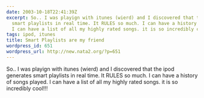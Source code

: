 ```yaml
---
date: 2003-10-18T22:41:39Z
excerpt: So.. I was playign with itunes (wierd) and I discovered that the ipod generates
  smart playlists in real time. It RULES so much. I can have a history of songs played.
  I can have a list of all my highly rated songs. it is so incredibly cool!!!
tags: ipod, itunes
title: Smart Playlists are my friend
wordpress_id: 651
wordpress_url: http://new.nata2.org/?p=651
---
```


So.. I was playign with itunes (wierd) and I discovered that the ipod generates smart playlists in real time. It RULES so much. I can have a history of songs played. I can have a list of all my highly rated songs. it is so incredibly cool!!!
